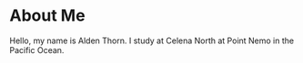 # About Me
Hello, my name is Alden Thorn. I study at Celena North at Point Nemo in the Pacific Ocean. 

